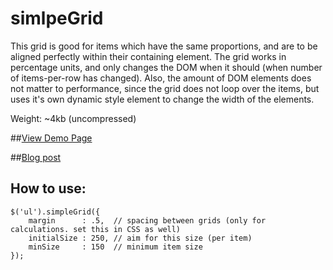 simlpeGrid
========

This grid is good for items which have the same proportions, and are to be aligned perfectly within their containing element. 
The grid works in percentage units, and only changes the DOM when it should (when number of items-per-row has changed). 
Also, the amount of DOM elements does not matter to performance, since the grid does not loop over the items, 
but uses it's own dynamic style element to change the width of the elements.

Weight: ~4kb (uncompressed)

##[View Demo Page](http://cdpn.io/kLjDK)

##[Blog post](http://dropthebit.com/757/)

## How to use:
    $('ul').simpleGrid({
        margin      : .5,  // spacing between grids (only for calculations. set this in CSS as well)
        initialSize : 250, // aim for this size (per item)
        minSize     : 150  // minimum item size
    });